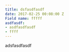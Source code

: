 ```yaml
---
title: dsfasdfasdf
date: 2017-02-25 00:08:00 Z
Field name: fffff
asdfasdf:
- asdfasdfasdf
- ffff
---
```


adsfasdfasdf